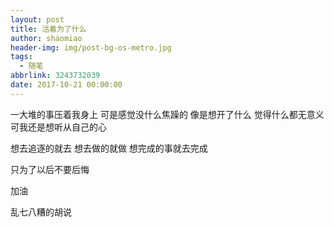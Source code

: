 ```yaml
---
layout: post
title: 活着为了什么
author: shaomiao
header-img: img/post-bg-os-metro.jpg
tags:
  - 随笔
abbrlink: 3243732039
date: 2017-10-21 00:00:00
---
```

一大堆的事压着我身上 
可是感觉没什么焦躁的
像是想开了什么
觉得什么都无意义
可我还是想听从自己的心

想去追逐的就去
想去做的就做
想完成的事就去完成

只为了以后不要后悔

加油

乱七八糟的胡说
